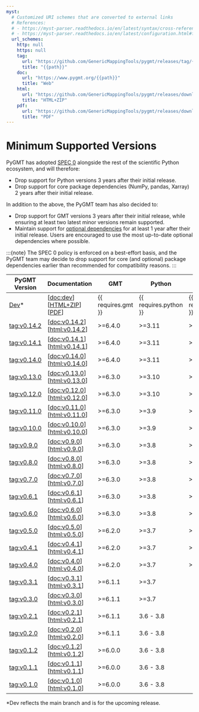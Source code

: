 ```yaml
---
myst:
  # Customized URI schemes that are converted to external links
  # References:
  # - https://myst-parser.readthedocs.io/en/latest/syntax/cross-referencing.html#customising-external-url-resolution
  # - https://myst-parser.readthedocs.io/en/latest/configuration.html#frontmatter-local-configuration
  url_schemes:
    http: null
    https: null
    tag:
      url: "https://github.com/GenericMappingTools/pygmt/releases/tag/{{path}}"
      title: "{{path}}"
    doc:
      url: "https://www.pygmt.org/{{path}}"
      title: "Web"
    html:
      url: "https://github.com/GenericMappingTools/pygmt/releases/download/{{path}}/pygmt-docs.zip"
      title: "HTML+ZIP"
    pdf:
      url: "https://github.com/GenericMappingTools/pygmt/releases/download/{{path}}/pygmt-docs.pdf"
      title: "PDF"
---
```


# Minimum Supported Versions

PyGMT has adopted [SPEC 0](https://scientific-python.org/specs/spec-0000/) alongside the
rest of the scientific Python ecosystem, and will therefore:

- Drop support for Python versions 3 years after their initial release.
- Drop support for core package dependencies (NumPy, pandas, Xarray) 2 years after their
  initial release.

In addition to the above, the PyGMT team has also decided to:

- Drop support for GMT versions 3 years after their initial release, while ensuring at
  least two latest minor versions remain supported.
- Maintain support for [optional dependencies](/ecosystem.md#pygmt-dependencies) for at
  least 1 year after their initial release. Users are encouraged to use the most
  up-to-date optional dependencies where possible.

:::{note}
The SPEC 0 policy is enforced on a best-effort basis, and the PyGMT team may decide to
drop support for core (and optional) package dependencies earlier than recommended for
compatibility reasons.
:::

| PyGMT Version | Documentation | GMT | Python | NumPy | pandas | Xarray |
|---|---|---|---|---|---|---|
| [Dev][]* | [<doc:dev>] [[HTML+ZIP](doc:dev/pygmt-docs.zip)] [[PDF](doc:dev/pygmt-docs.pdf)] | {{ requires.gmt }} | {{ requires.python }} | {{ requires.numpy }} | {{ requires.pandas }} | {{ requires.xarray }} |
| <tag:v0.14.2> | [<doc:v0.14.2>] [<html:v0.14.2>] | >=6.4.0 | >=3.11 | >=1.25 | >=2.0 | >=2023.04 |
| <tag:v0.14.1> | [<doc:v0.14.1>] [<html:v0.14.1>] | >=6.4.0 | >=3.11 | >=1.25 | >=2.0 | >=2023.04 |
| <tag:v0.14.0> | [<doc:v0.14.0>] [<html:v0.14.0>] | >=6.4.0 | >=3.11 | >=1.25 | >=2.0 | >=2023.04 |
| <tag:v0.13.0> | [<doc:v0.13.0>] [<html:v0.13.0>] | >=6.3.0 | >=3.10 | >=1.24 | >=1.5 | >=2022.09 |
| <tag:v0.12.0> | [<doc:v0.12.0>] [<html:v0.12.0>] | >=6.3.0 | >=3.10 | >=1.23 | >=1.5 | >=2022.06 |
| <tag:v0.11.0> | [<doc:v0.11.0>] [<html:v0.11.0>] | >=6.3.0 | >=3.9 | >=1.23 |  |  |
| <tag:v0.10.0> | [<doc:v0.10.0>] [<html:v0.10.0>] | >=6.3.0 | >=3.9 | >=1.22 |  |  |
| <tag:v0.9.0> | [<doc:v0.9.0>] [<html:v0.9.0>] | >=6.3.0 | >=3.8 | >=1.21 |  |  |
| <tag:v0.8.0> | [<doc:v0.8.0>] [<html:v0.8.0>] | >=6.3.0 | >=3.8 | >=1.20 |  |  |
| <tag:v0.7.0> | [<doc:v0.7.0>] [<html:v0.7.0>] | >=6.3.0 | >=3.8 | >=1.20 |  |  |
| <tag:v0.6.1> | [<doc:v0.6.1>] [<html:v0.6.1>] | >=6.3.0 | >=3.8 | >=1.19 |  |  |
| <tag:v0.6.0> | [<doc:v0.6.0>] [<html:v0.6.0>] | >=6.3.0 | >=3.8 | >=1.19 |  |  |
| <tag:v0.5.0> | [<doc:v0.5.0>] [<html:v0.5.0>] | >=6.2.0 | >=3.7 | >=1.18 |  |  |
| <tag:v0.4.1> | [<doc:v0.4.1>] [<html:v0.4.1>] | >=6.2.0 | >=3.7 | >=1.17 |  |  |
| <tag:v0.4.0> | [<doc:v0.4.0>] [<html:v0.4.0>] | >=6.2.0 | >=3.7 | >=1.17 |  |  |
| <tag:v0.3.1> | [<doc:v0.3.1>] [<html:v0.3.1>] | >=6.1.1 | >=3.7 |  |  |  |
| <tag:v0.3.0> | [<doc:v0.3.0>] [<html:v0.3.0>] | >=6.1.1 | >=3.7 |  |  |  |
| <tag:v0.2.1> | [<doc:v0.2.1>] [<html:v0.2.1>] | >=6.1.1 | 3.6 - 3.8 |  |  |  |
| <tag:v0.2.0> | [<doc:v0.2.0>] [<html:v0.2.0>] | >=6.1.1 | 3.6 - 3.8 |  |  |  |
| <tag:v0.1.2> | [<doc:v0.1.2>] [<html:v0.1.2>] | >=6.0.0 | 3.6 - 3.8 |  |  |  |
| <tag:v0.1.1> | [<doc:v0.1.1>] [<html:v0.1.1>] | >=6.0.0 | 3.6 - 3.8 |  |  |  |
| <tag:v0.1.0> | [<doc:v0.1.0>] [<html:v0.1.0>] | >=6.0.0 | 3.6 - 3.8 |  |  |  |

*Dev reflects the main branch and is for the upcoming release.

[Dev]: https://github.com/GenericMappingTools/pygmt/milestones
